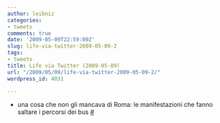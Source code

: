 ```yaml
---
author: leibniz
categories:
- tweets
comments: true
date: '2009-05-09T22:59:00Z'
slug: life-via-twitter-2009-05-09-2
tags:
- tweets
title: Life via Twitter (2009-05-09)
url: "/2009/05/09/life-via-twitter-2009-05-09-2/"
wordpress_id: 4031

---
```

* una cosa che non gli mancava di Roma: le manifestazioni che fanno saltare i percorsi dei bus [#](http://twitter.com/leibniz/statuses/1747817686)



